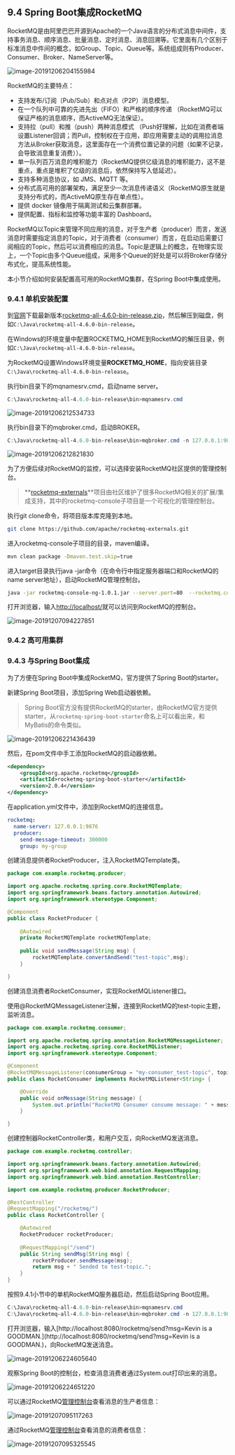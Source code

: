 ## 9.4 Spring Boot集成RocketMQ

RocketMQ是由阿里巴巴开源到Apache的一个Java语言的分布式消息中间件，支持事务消息、顺序消息、批量消息、定时消息、消息回溯等。它里面有几个区别于标准消息中件间的概念，如Group、Topic、Queue等。系统组成则有Producer、Consumer、Broker、NameServer等。

![image-20191206204155984](images/image-20191206204155984.png)

RocketMQ的主要特点：

- 支持发布/订阅（Pub/Sub）和点对点（P2P）消息模型。
- 在一个队列中可靠的先进先出（FIFO）和严格的顺序传递 （RocketMQ可以保证严格的消息顺序，而ActiveMQ无法保证）。
- 支持拉（pull）和推（push）两种消息模式 （Push好理解，比如在消费者端设置Listener回调；而Pull，控制权在于应用，即应用需要主动的调用拉消息方法从Broker获取消息，这里面存在一个消费位置记录的问题（如果不记录，会导致消息重复消费））。
- 单一队列百万消息的堆积能力（RocketMQ提供亿级消息的堆积能力，这不是重点，重点是堆积了亿级的消息后，依然保持写入低延迟）。
- 支持多种消息协议，如 JMS、MQTT 等。
- 分布式高可用的部署架构，满足至少一次消息传递语义（RocketMQ原生就是支持分布式的，而ActiveMQ原生存在单点性）。
- 提供 docker 镜像用于隔离测试和云集群部署。
- 提供配置、指标和监控等功能丰富的 Dashboard。

RocketMQ以Topic来管理不同应用的消息，对于生产者（producer）而言，发送消息时需要指定消息的Topic，对于消费者（consumer）而言，在启动后需要订阅相应的Topic，然后可以消费相应的消息。Topic是逻辑上的概念，在物理实现上，一个Topic由多个Queue组成，采用多个Queue的好处是可以将Broker存储分布式化，提高系统性能。

本小节介绍如何安装配置高可用的RocketMQ集群，在Spring Boot中集成使用。

### 9.4.1 单机安装配置

到[官网](http://rocketmq.apache.org/)下载最新版本[rocketmq-all-4.6.0-bin-release.zip](https://www.apache.org/dyn/closer.cgi?path=rocketmq/4.6.0/rocketmq-all-4.6.0-bin-release.zip)，然后解压到磁盘，例如`C:\Java\rocketmq-all-4.6.0-bin-release`。

在Windows的环境变量中配置ROCKETMQ_HOME到RocketMQ的解压目录，例如`C:\Java\rocketmq-all-4.6.0-bin-release`。

为RocketMQ设置Windows环境变量**ROCKETMQ_HOME**，指向安装目录`C:\Java\rocketmq-all-4.6.0-bin-release`。

执行bin目录下的mqnamesrv.cmd，启动name server。

```powershell
C:\Java\rocketmq-all-4.6.0-bin-release\bin>mqnamesrv.cmd
```

![image-20191206212534733](images/image-20191206212534733.png)

执行bin目录下的mqbroker.cmd，启动BROKER。

```powershell
C:\Java\rocketmq-all-4.6.0-bin-release\bin>mqbroker.cmd -n 127.0.0.1:9876 autoCreateTopicEnable=true
```

![image-20191206212821830](images/image-20191206212821830.png)

为了方便后续对RocketMQ的监控，可以选择安装RocketMQ社区提供的管理控制台。

> **[rocketmq-externals](https://github.com/apache/rocketmq-externals)**项目由社区维护了很多RocketMQ相关的扩展/集成支持，其中的rocketmq-console子项目是一个可视化的管理控制台。

执行git clone命令，将项目版本库克隆到本地。

```bash
git clone https://github.com/apache/rocketmq-externals.git
```

进入rocketmq-console子项目的目录，maven编译。

```bash
mvn clean package -Dmaven.test.skip=true
```

进入target目录执行java -jar命令（在命令行中指定服务器端口和RocketMQ的name server地址），启动RocketMQ管理控制台。

```bash
java -jar rocketmq-console-ng-1.0.1.jar --server.port=80  --rocketmq.config.namesrvAddr=127.0.0.1:9876
```

打开浏览器，输入[http://localhost/](http://localhost/)就可以访问到RocketMQ的控制台。

![image-20191207094227851](images/image-20191207094227851.png)

### 9.4.2 高可用集群



### 9.4.3 与Spring Boot集成

为了方便在Spring Boot中集成RocketMQ，官方提供了Spring Boot的starter。

新建Spring Boot项目，添加Spring Web启动器依赖。

> Spring  Boot官方没有提供RocketMQ的starter，由RocketMQ官方提供starter，从`rocketmq-spring-boot-starter`命名上可以看出来，和MyBatis的命令类似。

![image-20191206221436439](images/image-20191206221436439.png)

然后，在pom文件中手工添加RocketMQ的启动器依赖。

```xml
<dependency>
    <groupId>org.apache.rocketmq</groupId>
    <artifactId>rocketmq-spring-boot-starter</artifactId>
    <version>2.0.4</version>
</dependency>
```

在application.yml文件中，添加到RocketMQ的连接信息。

```yml
rocketmq:
  name-server: 127.0.0.1:9876
  producer:
    send-message-timeout: 300000
    group: my-group
```

创建消息提供者RocketProducer，注入RocketMQTemplate类。

```java
package com.example.rocketmq.producer;

import org.apache.rocketmq.spring.core.RocketMQTemplate;
import org.springframework.beans.factory.annotation.Autowired;
import org.springframework.stereotype.Component;

@Component
public class RocketProducer {
	
	@Autowired
	private RocketMQTemplate rocketMQTemplate;
	
	public void sendMessage(String msg) {
		rocketMQTemplate.convertAndSend("test-topic",msg);
	}

}
```

创建消息消费者RocketConsumer，实现RocketMQListener接口。

使用@RocketMQMessageListener注解，连接到RocketMQ的test-topic主题，监听消息。

```java
package com.example.rocketmq.consumer;

import org.apache.rocketmq.spring.annotation.RocketMQMessageListener;
import org.apache.rocketmq.spring.core.RocketMQListener;
import org.springframework.stereotype.Component;

@Component
@RocketMQMessageListener(consumerGroup = "my-consumer_test-topic", topic = "test-topic")
public class RocketConsumer implements RocketMQListener<String> {

	@Override
	public void onMessage(String message) {
		System.out.println("RocketMQ Consumer consume message: " + message);
	}

}
```

创建控制器RocketController类，和用户交互，向RocketMQ发送消息。

```java
package com.example.rocketmq.controller;

import org.springframework.beans.factory.annotation.Autowired;
import org.springframework.web.bind.annotation.RequestMapping;
import org.springframework.web.bind.annotation.RestController;

import com.example.rocketmq.producer.RocketProducer;

@RestController
@RequestMapping("/rocketmq/")
public class RocketController {

	@Autowired
	RocketProducer rocketProducer;
	
	@RequestMapping("/send")
	public String sendMsg(String msg) {
		rocketProducer.sendMessage(msg);
		return msg + " Sended to test-topic.";
	}
}
```

按照9.4.1小节中的单机RocketMQ服务器启动，然后启动Spring Boot应用。

```powershell
C:\Java\rocketmq-all-4.6.0-bin-release\bin>mqnamesrv.cmd
C:\Java\rocketmq-all-4.6.0-bin-release\bin>mqbroker.cmd -n 127.0.0.1:9876 autoCreateTopicEnable=true
```

打开浏览器，输入[http://localhost:8080/rocketmq/send?msg=Kevin is a GOODMAN.](http://localhost:8080/rocketmq/send?msg=Kevin is a GOODMAN.)，向RocketMQ发送消息。

![image-20191206224605640](images/image-20191206224605640.png)

观察Spring Boot的控制台，检查消息消费者通过System.out打印出来的消息。

![image-20191206224651220](images/image-20191206224651220.png)

可以通过RocketMQ[管理控制台](http://localhost/#/producer)查看消息的生产者信息：

![image-20191207095117263](images/image-20191207095117263.png)

通过RocketMQ[管理控制台](http://localhost/#/consumer)查看消息的消费者信息：

![image-20191207095325545](images/image-20191207095325545.png)

